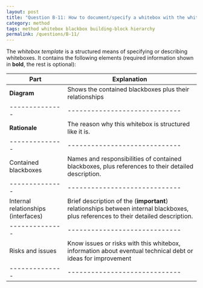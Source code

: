 ```yaml
---
layout: post
title: "Question B-11: How to document/specify a whitebox with the whitebox template?"
category: method
tags: method whitebox blackbox building-block hierarchy
permalink: /questions/B-11/
---
```



The _whitebox template_ is a structured means of specifying or describing whiteboxes. It contains the following elements (required information shown in **bold**, the rest is optional):

|Part          |Explanation |
|--------------|-----------------------------|
|**Diagram**   |Shows the contained blackboxes plus their relationships |
|--------------|-----------------------------|
|**Rationale** |The reason why this whitebox is structured like it is.
|--------------|-----------------------------|
|Contained blackboxes |Names and responsibilities of contained blackboxes, plus references to their detailed description.
|--------------|-----------------------------|
|Internal relationships (interfaces)|Brief description of the (**important**) relationships between internal blackboxes, plus references to their detailed description.
|--------------|-----------------------------|
|Risks and issues |Know issues or risks with this whitebox, information about eventual technical debt or ideas for improvement |
|--------------|-----------------------------|

